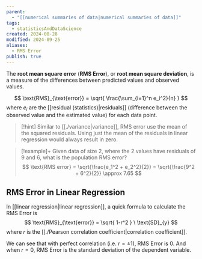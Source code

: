 ```yaml
---
parent:
  - "[[numerical summaries of data|numerical summaries of data]]"
tags:
  - statisticsAndDataScience
created: 2024-08-28
modified: 2024-09-25
aliases:
  - RMS Error
publish: true
---
```

The **root mean square error** (**RMS Error**), or **root mean square deviation**, is a measure of the differences between predicted values and observed values.

$$
\text{RMS}_{\text{error}} = \sqrt{ \frac{\sum_{i=1}^n e_i^2}{n} }
$$
where $e_i$ are the [[residual (statistics)|residuals]] (difference between the observed value and the estimated value) for each data point.

> [!hint] 
> Similar to [[./variance|variance]], RMS error use the mean of the squared residuals. Using just the mean of the residuals in linear regression would always result in zero.

> [!example]+ Given data of size 2, where the 2 values have residuals of 9 and 6, what is the population RMS error?
>$$
>\text{RMS error} = \sqrt{\frac{e_1^2 + e_2^2}{2}} = \sqrt{\frac{9^2 + 6^2}{2}} \approx 7.65
>$$

## RMS Error in Linear Regression
In [[linear regression|linear regression]], a quick formula to calculate the RMS Error is
$$
\text{RMS}_{\text{error}} = \sqrt{ 1-r^2 } \ \text{SD}_{y}
$$
where $r$ is the [[./Pearson correlation coefficient|correlation coefficient]].

We can see that with perfect correlation (i.e. $r = \pm1$), RMS Error is 0. And when $r = 0$, RMS Error is the standard deviation of the dependent variable.